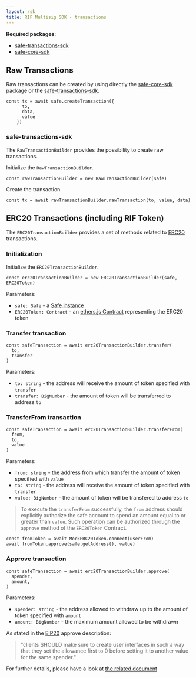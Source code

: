 ```yaml
---
layout: rsk
title: RIF Multisig SDK - transactions
---
```



**Required packages**:
- [safe-transactions-sdk](https://github.com/rsksmart/safe-transactions-sdk)
- [safe-core-sdk](https://github.com/gnosis/safe-core-sdk)

## Raw Transactions

Raw transactions can be created by using directly the [safe-core-sdk](https://github.com/gnosis/safe-core-sdk) package or the [safe-transactions-sdk](https://github.com/rsksmart/).

```
const tx = await safe.createTransaction({
      to,
      data,
      value
    })
```

### safe-transactions-sdk

The `RawTransactionBuilder` provides the possibility to create raw transactions.

Initialize the `RawTransactionBuilder`.

```
const rawTransactionBuilder = new RawTransactionBuilder(safe)
```

Create the transaction.

```
const tx = await rawTransactionBuilder.rawTransaction(to, value, data)
```


## ERC20 Transactions (including RIF Token)

The `ERC20TransactionBuilder` provides a set of methods related to [ERC20](https://eips.ethereum.org/EIPS/eip-20) transactions.

### Initialization
Initialize the `ERC20TransactionBuilder`.

```
const erc20TransactionBuilder = new ERC20TransactionBuilder(safe, ERC20Token)
```
Parameters:
- `safe: Safe` - a [Safe instance](https://github.com/gnosis/safe-core-sdk/blob/main/packages/safe-core-sdk/src/Safe.ts)
- `ERC20Token: Contract` - an [ethers.js Contract](https://docs.ethers.io/v5/api/contract/contract/) representing the ERC20 token

### Transfer transaction

```
const safeTransaction = await erc20TransactionBuilder.transfer(
  to,
  transfer
)
```
Parameters:
- `to: string` - the address will receive the amount of token specified with `transfer`
- `transfer: BigNumber` - the amount of token will be transferred to address `to`

### TransferFrom transaction

```
const safeTransaction = await erc20TransactionBuilder.transferFrom(
  from,
  to,
  value
)
```
Parameters:
- `from: string` - the address from which transfer the amount of token specified with `value`
- `to: string` - the address will receive the amount of token specified with `transfer`
- `value: BigNumber` - the amount of token will be transfered to address `to`


>To execute the `transferFrom` successfully, the `from` address should explicitly authorize the safe account to spend an amount equal to or greater than `value`. Such operation can be authorized through the `approve` method of the `ERC20Token` Contract.
```
const fromToken = await MockERC20Token.connect(userFrom)
await fromToken.approve(safe.getAddress(), value)
```

### Approve transaction

```
const safeTransaction = await erc20TransactionBuilder.approve(
  spender,
  amount,
)
```
Parameters:
- `spender: string` - the address allowed to withdraw up to the amount of token specified with `amount`
- `amount: BigNumber` - the maximum amount allowed to be withdrawn


As stated in the [EIP20](https://eips.ethereum.org/EIPS/eip-20#methods) approve description:
>"clients SHOULD make sure to create user interfaces in such a way that they set the allowance first to 0 before setting it to another value for the same spender."

For further details, please have a look at [the related document](https://docs.google.com/document/d/1YLPtQxZu1UAvO9cZ1O2RPXBbT0mooh4DYKjA_jp-RLM/)
